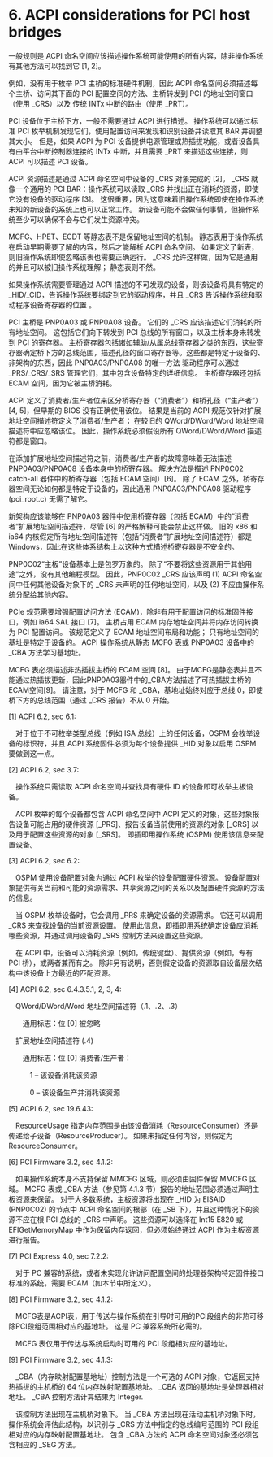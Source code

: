 
# 6. ACPI considerations for PCI host bridges

一般规则是 ACPI 命名空间应该描述操作系统可能使用的所有内容，除非操作系统有其他方法可以找到它 [1, 2]。

例如，没有用于枚举 PCI 主桥的标准硬件机制，因此 ACPI 命名空间必须描述每个主桥、访问其下面的 PCI 配置空间的方法、主桥转发到 PCI 的地址空间窗口（使用 _CRS）以及 传统 INTx 中断的路由（使用 _PRT）。

PCI 设备位于主桥下方，一般不需要通过 ACPI 进行描述。 操作系统可以通过标准 PCI 枚举机制发现它们，使用配置访问来发现和识别设备并读取其 BAR 并调整其大小。 但是，如果 ACPI 为 PCI 设备提供电源管理或热插拔功能，或者设备具有由平台中断控制器连接的 INTx 中断，并且需要 _PRT 来描述这些连接，则 ACPI 可以描述 PCI 设备。

ACPI 资源描述是通过 ACPI 命名空间中设备的 _CRS 对象完成的 [2]。 _CRS 就像一个通用的 PCI BAR：操作系统可以读取 _CRS 并找出正在消耗的资源，即使它没有设备的驱动程序 [3]。 这很重要，因为这意味着旧操作系统即使在操作系统未知的新设备的系统上也可以正常工作。 新设备可能不会做任何事情，但操作系统至少可以确保不会与它们发生资源冲突。

MCFG、HPET、ECDT 等静态表不是保留地址空间的机制。 静态表用于操作系统在启动早期需要了解的内容，然后才能解析 ACPI 命名空间。 如果定义了新表，则旧操作系统即使忽略该表也需要正确运行。 _CRS 允许这样做，因为它是通用的并且可以被旧操作系统理解； 静态表则不然。

如果操作系统需要管理通过 ACPI 描述的不可发现的设备，则该设备将具有特定的 _HID/_CID，告诉操作系统要绑定到它的驱动程序，并且 _CRS 告诉操作系统和驱动程序设备寄存器的位置 。

PCI 主桥是 PNP0A03 或 PNP0A08 设备。 它们的 _CRS 应该描述它们消耗的所有地址空间。 这包括它们向下转发到 PCI 总线的所有窗口，以及主桥本身未转发到 PCI 的寄存器。 主桥寄存器包括诸如辅助/从属总线寄存器之类的东西，这些寄存器确定桥下方的总线范围，描述孔径的窗口寄存器等。这些都是特定于设备的、非架构的东西，因此 PNP0A03/PNP0A08 的唯一方法 驱动程序可以通过 _PRS/_CRS/_SRS 管理它们，其中包含设备特定的详细信息。 主桥寄存器还包括 ECAM 空间，因为它被主桥消耗。

ACPI 定义了消费者/生产者位来区分桥寄存器（“消费者”）和桥孔径（“生产者”）[4, 5]，但早期的 BIOS 没有正确使用该位。 结果是当前的 ACPI 规范仅针对扩展地址空间描述符定义了消费者/生产者； 在较旧的 QWord/DWord/Word 地址空间描述符中应忽略该位。 因此，操作系统必须假设所有 QWord/DWord/Word 描述符都是窗口。

在添加扩展地址空间描述符之前，消费者/生产者的故障意味着无法描述 PNP0A03/PNP0A08 设备本身中的桥寄存器。 解决方法是描述 PNP0C02 catch-all 器件中的桥寄存器（包括 ECAM 空间）[6]。 除了 ECAM 之外，桥寄存器空间无论如何都是特定于设备的，因此通用 PNP0A03/PNP0A08 驱动程序 (pci_root.c) 无需了解它。

新架构应该能够在 PNP0A03 器件中使用桥寄存器（包括 ECAM）中的“消费者”扩展地址空间描述符，尽管 [6] 的严格解释可能会禁止这样做。 旧的 x86 和 ia64 内核假定所有地址空间描述符（包括“消费者”扩展地址空间描述符）都是 Windows，因此在这些体系结构上以这种方式描述桥寄存器是不安全的。

PNP0C02“主板”设备基本上是包罗万象的。 除了“不要将这些资源用于其他用途”之外，没有其他编程模型。 因此，PNP0C02 _CRS 应该声明 (1) ACPI 命名空间中任何其他设备对象下的 _CRS 未声明的任何地址空间，以及 (2) 不应由操作系统分配给其他内容。

PCIe 规范需要增强配置访问方法 (ECAM)，除非有用于配置访问的标准固件接口，例如 ia64 SAL 接口 [7]。 主桥占用 ECAM 内存地址空间并将内存访问转换为 PCI 配置访问。 该规范定义了 ECAM 地址空间布局和功能； 只有地址空间的基址是特定于设备的。 ACPI 操作系统从静态 MCFG 表或 PNP0A03 设备中的 _CBA 方法学习基地址。

MCFG 表必须描述非热插拔主桥的 ECAM 空间 [8]。 由于MCFG是静态表并且不能通过热插拔更新，因此PNP0A03器件中的_CBA方法描述了可热插拔主桥的ECAM空间[9]。 请注意，对于 MCFG 和 _CBA，基地址始终对应于总线 0，即使桥下方的总线范围（通过 _CRS 报告）不从 0 开始。

[1] ACPI 6.2, sec 6.1:

&emsp;对于位于不可枚举类型总线（例如 ISA 总线）上的任何设备，OSPM 会枚举设备的标识符，并且 ACPI 系统固件必须为每个设备提供 _HID 对象以启用 OSPM 要做到这一点。

[2] ACPI 6.2, sec 3.7:

&emsp;操作系统只需读取 ACPI 命名空间并查找具有硬件 ID 的设备即可枚举主板设备。

&emsp;ACPI 枚举的每个设备都包含 ACPI 命名空间中 ACPI 定义的对象，这些对象报告设备可能占用的硬件资源 [_PRS]、报告设备当前使用的资源的对象 [_CRS] 以及用于配置这些资源的对象 [_SRS]。 即插即用操作系统 (OSPM) 使用该信息来配置设备。

[3] ACPI 6.2, sec 6.2:

&emsp;OSPM 使用设备配置对象为通过 ACPI 枚举的设备配置硬件资源。 设备配置对象提供有关当前和可能的资源需求、共享资源之间的关系以及配置硬件资源的方法的信息。

&emsp;当 OSPM 枚举设备时，它会调用 _PRS 来确定设备的资源需求。 它还可以调用 _CRS 来查找设备的当前资源设置。 使用此信息，即插即用系统确定设备应消耗哪些资源，并通过调用设备的 _SRS 控制方法来设置这些资源。

&emsp;在 ACPI 中，设备可以消耗资源（例如，传统键盘）、提供资源（例如，专有 PCI 桥），或两者兼而有之。 除非另有说明，否则假定设备的资源取自设备层次结构中该设备上方最近的匹配资源。

[4] ACPI 6.2, sec 6.4.3.5.1, 2, 3, 4:

&emsp;QWord/DWord/Word 地址空间描述符（.1、.2、.3）

&emsp;&emsp;通用标志：位 [0] 被忽略

&emsp;扩展地址空间描述符 (.4)

&emsp;&emsp;通用标志：位 [0] 消费者/生产者：

&emsp;&emsp;&emsp;1 – 该设备消耗该资源

&emsp;&emsp;&emsp;0 – 该设备生产并消耗该资源

[5] ACPI 6.2, sec 19.6.43:

&emsp;ResourceUsage 指定内存范围是由该设备消耗（ResourceConsumer）还是传递给子设备（ResourceProducer）。 如果未指定任何内容，则假定为 ResourceConsumer。

[6] PCI Firmware 3.2, sec 4.1.2:

&emsp;如果操作系统本身不支持保留 MMCFG 区域，则必须由固件保留 MMCFG 区域。 MCFG 表或 _CBA 方法（参见第 4.1.3 节）报告的地址范围必须通过声明主板资源来保留。 对于大多数系统，主板资源将出现在 _HID 为 EISAID (PNP0C02) 的节点中 ACPI 命名空间的根部（在 _SB 下），并且这种情况下的资源不应在根 PCI 总线的 _CRS 中声明。 这些资源可以选择在 Int15 E820 或 EFIGetMemoryMap 中作为保留内存返回，但必须始终通过 ACPI 作为主板资源进行报告。

[7] PCI Express 4.0, sec 7.2.2:

&emsp;对于 PC 兼容的系统，或者未实现允许访问配置空间的处理器架构特定固件接口标准的系统，需要 ECAM（如本节中所定义）。

[8] PCI Firmware 3.2, sec 4.1.2:

&emsp;MCFG表是ACPI表，用于传送与操作系统在引导时可用的PCI段组内的非热可移除PCI段组范围相对应的基地址。 这是 PC 兼容系统所必需的。

&emsp;MCFG 表仅用于传达与系统启动时可用的 PCI 段组相对应的基地址。

[9] PCI Firmware 3.2, sec 4.1.3:

&emsp;_CBA（内存映射配置基地址）控制方法是一个可选的 ACPI 对象，它返回支持热插拔的主机桥的 64 位内存映射配置基地址。 _CBA 返回的基地址是处理器相对地址。 _CBA 控制方法计算结果为 Integer.

&emsp;该控制方法出现在主机桥对象下。 当 _CBA 方法出现在活动主机桥对象下时，操作系统会评估此结构，以识别与 _CRS 方法中指定的总线编号范围的 PCI 段组相对应的内存映射配置基地址。 包含 _CBA 方法的 ACPI 命名空间对象还必须包含相应的 _SEG 方法。
